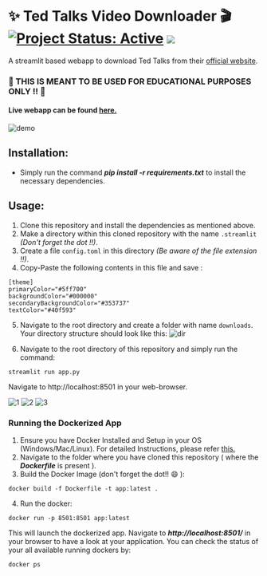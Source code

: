 # ✨ Ted Talks Video Downloader 🎬 [![Project Status: Active](https://www.repostatus.org/badges/latest/active.svg)](https://www.repostatus.org/#active) [![](https://img.shields.io/badge/Prateek-Ralhan-brightgreen.svg?colorB=ff0000)](https://prateekralhan.github.io/)

A streamlit based webapp to download Ted Talks from their [official website](https://www.ted.com/).

### 🔴 THIS IS MEANT TO BE USED FOR EDUCATIONAL PURPOSES ONLY !! 🔴

#### Live webapp can be found [here.](https://ted-talks-downloader.herokuapp.com)

![demo](https://user-images.githubusercontent.com/29462447/160293735-862421c2-e26b-44f4-9766-43032005b226.gif)

## Installation:
* Simply run the command ***pip install -r requirements.txt*** to install the necessary dependencies.

## Usage:
1. Clone this repository and install the dependencies as mentioned above.
2. Make a directory within this cloned repository with the name `.streamlit` *(Don't forget the dot !!)*.
3. Create a file `config.toml` in this directory *(Be aware of the file extension !!)*.
4. Copy-Paste the following contents in this file and save :
```
[theme]
primaryColor="#5ff700"
backgroundColor="#000000"
secondaryBackgroundColor="#353737"
textColor="#40f593"
```

5. Navigate to the root directory and create a folder with name `downloads`. Your directory structure should look like this:
![dir](https://user-images.githubusercontent.com/29462447/160292986-e37c9269-36b9-4009-ac1b-c62125c2b185.png)

6. Navigate to the root directory of this repository and simply run the command: 
```
streamlit run app.py
```
Navigate to http://localhost:8501 in your web-browser.

![1](https://user-images.githubusercontent.com/29462447/160292672-12ca7d93-4fe6-4146-83ee-208a5789c238.png)
![2](https://user-images.githubusercontent.com/29462447/160292666-4972e646-1e86-4202-878d-e72cf15e3fd0.png)
![3](https://user-images.githubusercontent.com/29462447/160292670-e386d703-b27a-4775-ad9e-465992a70568.png)


### Running the Dockerized App
1. Ensure you have Docker Installed and Setup in your OS (Windows/Mac/Linux). For detailed Instructions, please refer [this.](https://docs.docker.com/engine/install/)
2. Navigate to the folder where you have cloned this repository ( where the ***Dockerfile*** is present ).
3. Build the Docker Image (don't forget the dot!! :smile: ): 
```
docker build -f Dockerfile -t app:latest .
```
4. Run the docker:
```
docker run -p 8501:8501 app:latest
```

This will launch the dockerized app. Navigate to ***http://localhost:8501/*** in your browser to have a look at your application. You can check the status of your all available running dockers by:
```
docker ps
```
